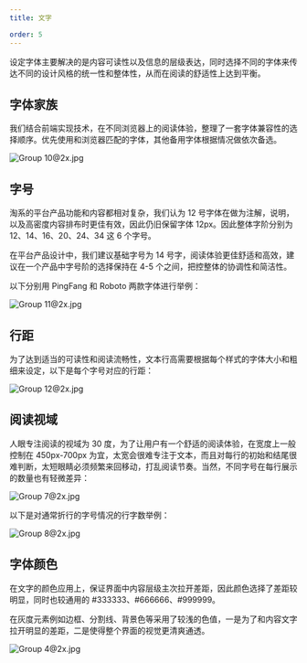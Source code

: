```yaml
---
title: 文字

order: 5
---
```


设定字体主要解决的是内容可读性以及信息的层级表达，同时选择不同的字体来传达不同的设计风格的统一性和整体性，从而在阅读的舒适性上达到平衡。

## 字体家族

我们结合前端实现技术，在不同浏览器上的阅读体验，整理了一套字体兼容性的选择顺序。优先使用和浏览器匹配的字体，其他备用字体根据情况做依次备选。

![Group 10@2x.jpg](https://img.alicdn.com/tfs/TB1Re0ZLNjaK1RjSZFAXXbdLFXa-2596-680.jpg)

## 字号

淘系的平台产品功能和内容都相对复杂，我们认为 12 号字体在做为注解，说明，以及高密度内容排布时更佳有效，因此仍旧保留字体 12px。因此整体字阶分别为 12、14、16、20、24、34 这 6 个字号。

在平台产品设计中，我们建议基础字号为 14 号字，阅读体验更佳舒适和高效，建议在一个产品中字号阶的选择保持在 4-5 个之间，把控整体的协调性和简洁性。

以下分别用 PingFang 和 Roboto 两款字体进行举例：

![Group 11@2x.jpg](https://img.alicdn.com/tfs/TB19ZtSLQPoK1RjSZKbXXX1IXXa-2594-1078.jpg)

## 行距

为了达到适当的可读性和阅读流畅性，文本行高需要根据每个样式的字体大小和粗细来设定，以下是每个字号对应的行距：

![Group 12@2x.jpg](https://img.alicdn.com/tfs/TB1gH8SLMHqK1RjSZJnXXbNLpXa-2594-274.jpg)

## 阅读视域

人眼专注阅读的视域为 30 度，为了让用户有一个舒适的阅读体验，在宽度上一般控制在 450px-700px 为宜，太宽会很难专注于文本，而且对每行的初始和结尾很难判断，太短眼睛必须频繁来回移动，打乱阅读节奏。当然，不同字号在每行展示的数量也有轻微差异：

![Group 7@2x.jpg](https://img.alicdn.com/tfs/TB1Wh0sLG6qK1RjSZFmXXX0PFXa-2580-1054.jpg)

以下是对通常折行的字号情况的行字数举例：

![Group 8@2x.jpg](https://img.alicdn.com/tfs/TB1ioBHLSzqK1RjSZFLXXcn2XXa-2580-856.jpg)

## 字体颜色

在文字的颜色应用上，保证界面中内容层级主次拉开差距，因此颜色选择了差距较明显，同时也较通用的 #333333、#666666、#999999。

在灰度元素例如边框、分割线、背景色等采用了较浅的色值，一是为了和内容文字拉开明显的差距，二是使得整个界面的视觉更清爽通透。

![Group 4@2x.jpg](https://img.alicdn.com/tfs/TB16tNNLSzqK1RjSZFjXXblCFXa-2596-1292.jpg)
